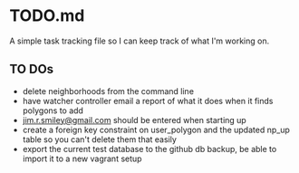 # TODO.md

A simple task tracking file so I can keep track of what I'm working on.

## TO DOs
* delete neighborhoods from the command line
* have watcher controller email a report of what it does when it finds polygons to add
* jim.r.smiley@gmail.com should be entered when starting up
* create a foreign key constraint on user_polygon and the updated np_up table so you can't delete them that easily
* export the current test database to the github db backup, be able to import it to a new vagrant setup
